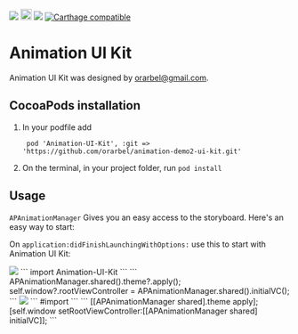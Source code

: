 <a href="https://tldrlegal.com/license/mit-license" target="_blank"><img src="https://img.shields.io/apm/l/vim-mode.svg?maxAge=2592000"></a>
<a href="http://www.animaapp.com" target="_blank"><img src="http://animaapp.s3.amazonaws.com/github/ExportCode/code_byanima.png" height="20"></a>
<img src="https://img.shields.io/badge/language-Swift-orange.svg">
[![Carthage compatible](https://img.shields.io/badge/Carthage-compatible-4BC51D.svg?style=flat)](https://github.com/Carthage/Carthage)

# Animation UI Kit

Animation UI Kit was designed by orarbel@gmail.com.


## CocoaPods installation

1. In your podfile add

   ``` pod 'Animation-UI-Kit', :git => 'https://github.com/orarbel/animation-demo2-ui-kit.git'```
2. On the terminal, in your project folder, run ```pod install```



## Usage

`APAnimationManager` Gives you an easy access to the storyboard.
Here's an easy way to start:

On `application:didFinishLaunchingWithOptions:` use this to start with Animation UI Kit:

<img src="https://img.shields.io/badge/language-Swift-orange.svg">
```
import Animation-UI-Kit
```
```
   APAnimationManager.shared().theme?.apply();
   self.window?.rootViewController = APAnimationManager.shared().initialVC();
```
<img src="https://img.shields.io/badge/language-Obj--C-blue.svg">
```
#import <Animation-UI-Kit/APAnimationManager.h>
```
```
   [[APAnimationManager shared].theme apply];
   [self.window setRootViewController:[[APAnimationManager shared] initialVC]];
```